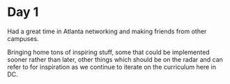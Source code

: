 # Day 1

Had a great time in Atlanta networking and making friends from other campuses.

Bringing home tons of inspiring stuff, some that could be implemented sooner rather than later, other things which should be on the radar and can refer to for inspiration as we continue to iterate on the curriculum here in DC.
